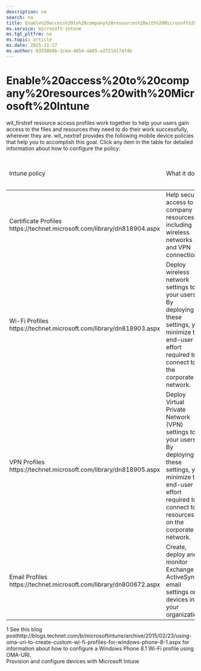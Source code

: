 ```yaml
---
description: na
search: na
title: Enable%20access%20to%20company%20resources%20with%20Microsoft%20Intune
ms.service: microsoft-intune
ms.tgt_pltfrm: na
ms.topic: article
ms.date: 2015-11-17
ms.author: 03258b9b-2cea-4654-ab05-a27214174f4b
---
```

# Enable%20access%20to%20company%20resources%20with%20Microsoft%20Intune
<?xml version="1.0" encoding="utf-8"?>
<developerWalkthroughDocument xmlns="http://ddue.schemas.microsoft.com/authoring/2003/5" xmlns:xlink="http://www.w3.org/1999/xlink" xmlns:xsi="http://www.w3.org/2001/XMLSchema-instance" xsi:schemaLocation="http://ddue.schemas.microsoft.com/authoring/2003/5 http://dduestorage.blob.core.windows.net/ddueschema/developer.xsd">
  <introduction>
    <para>
      <token>wit_firstref</token> <ui>resource access profiles</ui> work together to help your users gain access to the files and resources they need to do their work successfully, wherever they are.</para>
    <para>
      <token>wit_nextref</token> provides the following mobile device policies that help you to accomplish this goal. Click any item in the table for detailed information about how to configure the policy:</para>
  </introduction>
  <section>
    <title>Resource access profiles and supported platforms</title>
    <content>
      <para/>
      <table xmlns:caps="http://schemas.microsoft.com/build/caps/2013/11">
        <thead>
          <tr>
            <TD>
              <para>Intune policy</para>
            </TD>
            <TD>
              <para>What it does</para>
            </TD>
            <TD>
              <para>Windows 8.1 and later</para>
            </TD>
            <TD>
              <para>Windows Phone 8.1 and later</para>
            </TD>
            <TD>
              <para>iOS</para>
            </TD>
            <TD>
              <para>Android</para>
            </TD>
            <TD>
              <para>Samsung KNOX</para>
            </TD>
          </tr>
        </thead>
        <tbody>
          <tr>
            <TD>
              <para>
                <externalLink>
                  <linkText>Certificate Profiles</linkText>
                  <linkUri>https://technet.microsoft.com/library/dn818904.aspx</linkUri>
                </externalLink>
              </para>
            </TD>
            <TD>
              <para>Help secure access to company resources including wireless networks and VPN connections.</para>
            </TD>
            <TD>
              <para>Yes</para>
            </TD>
            <TD>
              <para>Yes</para>
            </TD>
            <TD>
              <para>Yes</para>
            </TD>
            <TD>
              <para>Yes</para>
            </TD>
            <TD>
              <para>Yes</para>
            </TD>
          </tr>
          <tr>
            <TD>
              <para>
                <externalLink>
                  <linkText>Wi-Fi Profiles</linkText>
                  <linkUri>https://technet.microsoft.com/library/dn818903.aspx</linkUri>
                </externalLink>
              </para>
            </TD>
            <TD>
              <para>Deploy wireless network settings to your users. By deploying these settings, you minimize the end-user effort required to connect to the corporate network.</para>
            </TD>
            <TD>
              <para>Yes (you can import a Windows Wi-Fi profile)</para>
            </TD>
            <TD>
              <para>Yes (you can configure OMA-URI) <superscript>1</superscript></para>
            </TD>
            <TD>
              <para>Yes</para>
            </TD>
            <TD>
              <para>Yes</para>
            </TD>
            <TD>
              <para>Yes</para>
            </TD>
          </tr>
          <tr>
            <TD>
              <para>
                <externalLink>
                  <linkText>VPN Profiles</linkText>
                  <linkUri>https://technet.microsoft.com/library/dn818905.aspx</linkUri>
                </externalLink>
              </para>
            </TD>
            <TD>
              <para>Deploy Virtual Private Network (VPN) settings to your users. By deploying these settings, you minimize the end-user effort required to connect to resources on the corporate network.</para>
            </TD>
            <TD>
              <para>Yes</para>
            </TD>
            <TD>
              <para>Yes</para>
            </TD>
            <TD>
              <para>Yes</para>
            </TD>
            <TD>
              <para>Yes</para>
            </TD>
            <TD>
              <para>Yes</para>
            </TD>
          </tr>
          <tr>
            <TD>
              <para>
                <externalLink>
                  <linkText>Email Profiles</linkText>
                  <linkUri>https://technet.microsoft.com/library/dn800672.aspx</linkUri>
                </externalLink>
              </para>
            </TD>
            <TD>
              <para>Create, deploy and monitor Exchange ActiveSync email settings on devices in your organization.</para>
            </TD>
            <TD>
              <para>No</para>
            </TD>
            <TD>
              <para>Yes</para>
            </TD>
            <TD>
              <para>Yes</para>
            </TD>
            <TD>
              <para>No</para>
            </TD>
            <TD>
              <para>Yes</para>
            </TD>
          </tr>
        </tbody>
      </table>
      <para>
        <superscript>1</superscript> See <externalLink><linkText>this blog post</linkText><linkUri>http://blogs.technet.com/b/microsoftintune/archive/2015/02/23/using-oma-uri-to-create-custom-wi-fi-profiles-for-windows-phone-8-1.aspx</linkUri></externalLink> for information about how to configure a Windows Phone 8.1 Wi-Fi profile using OMA-URI.</para>
    </content>
  </section>
  <relatedTopics>
    <link xlink:href="7b938d95-c068-4d71-a580-c1492c4bff27">Provision and configure devices with Microsoft Intune</link>
    
    
    
  </relatedTopics>
</developerWalkthroughDocument>
